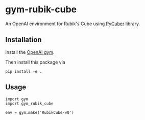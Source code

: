 # gym-rubik-cube

An OpenAI environment for Rubik's Cube using [PyCuber](https://github.com/adrianliaw/PyCuber) library.

## Installation

Install the [OpenAI gym](https://gym.openai.com/docs/).

Then install this package via

```
pip install -e .
```

## Usage

```
import gym
import gym_rubik_cube

env = gym.make('RubikCube-v0')
```
